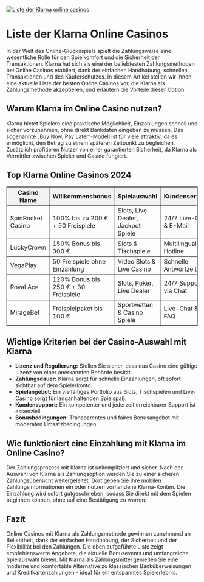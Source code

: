 [![Liste der Klarna online casinos](https://123-caf.pages.dev/gitsignup.png)](https://vrmoo.ru/Bt82HjjY)

<h1>Liste der Klarna Online Casinos</h1> <p>In der Welt des Online-Glücksspiels spielt die Zahlungsweise eine wesentliche Rolle für den Spielkomfort und die Sicherheit der Transaktionen. Klarna hat sich als eine der beliebtesten Zahlungsmethoden bei Online Casinos etabliert, dank der einfachen Handhabung, schnellen Transaktionen und des Käuferschutzes. In diesem Artikel stellen wir Ihnen eine aktuelle Liste der besten Online Casinos vor, die Klarna als Zahlungsmethode akzeptieren, und erläutern die Vorteile dieser Option.</p>  <h2>Warum Klarna im Online Casino nutzen?</h2> <p>Klarna bietet Spielern eine praktische Möglichkeit, Einzahlungen schnell und sicher vorzunehmen, ohne direkt Bankdaten eingeben zu müssen. Das sogenannte „Buy Now, Pay Later“-Modell ist für viele attraktiv, da es ermöglicht, den Betrag zu einem späteren Zeitpunkt zu begleichen. Zusätzlich profitieren Nutzer von einer garantierten Sicherheit, da Klarna als Vermittler zwischen Spieler und Casino fungiert.</p>  <h2>Top Klarna Online Casinos 2024</h2> <table border="1" cellspacing="0" cellpadding="8" style="border-collapse: collapse; width: 100%;">   <thead>     <tr style="background-color:#f2f2f2;">       <th>Casino Name</th>       <th>Willkommensbonus</th>       <th>Spielauswahl</th>       <th>Kundenservice</th>       <th>Mobile Verfügbarkeit</th>     </tr>   </thead>   <tbody>     <tr>       <td>SpinRocket Casino</td>       <td>100% bis zu 200 € + 50 Freispiele</td>       <td>Slots, Live Dealer, Jackpot-Spiele</td>       <td>24/7 Live-Chat & E-Mail</td>       <td>Responsive Web & App</td>     </tr>     <tr>       <td>LuckyCrown</td>       <td>150% Bonus bis 300 €</td>       <td>Slots & Tischspiele</td>       <td>Multilinguale Hotline</td>       <td>Vollständig mobil optimiert</td>     </tr>     <tr>       <td>VegaPlay</td>       <td>50 Freispiele ohne Einzahlung</td>       <td>Video Slots & Live Casino</td>       <td>Schnelle Antwortzeiten</td>       <td>App und Browserversion</td>     </tr>     <tr>       <td>Royal Ace</td>       <td>120% Bonus bis 250 € + 30 Freispiele</td>       <td>Slots, Poker, Live Dealer</td>       <td>24/7 Support via Chat</td>       <td>Mobile-first Design</td>     </tr>     <tr>       <td>MirageBet</td>       <td>Freispielpaket bis 100 €</td>       <td>Sportwetten & Casino Spiele</td>       <td>Live-Chat & FAQ</td>       <td>Browser und App verfügbar</td>     </tr>   </tbody> </table>  <h2>Wichtige Kriterien bei der Casino-Auswahl mit Klarna</h2> <ul>   <li><strong>Lizenz und Regulierung:</strong> Stellen Sie sicher, dass das Casino eine gültige Lizenz von einer anerkannten Behörde besitzt.</li>   <li><strong>Zahlungsdauer:</strong> Klarna sorgt für schnelle Einzahlungen, oft sofort sichtbar auf dem Spielerkonto.</li>   <li><strong>Spielangebot:</strong> Ein vielfältiges Portfolio aus Slots, Tischspielen und Live-Casino sorgt für langanhaltenden Spielspaß.</li>   <li><strong>Kundensupport:</strong> Ein kompetenter und jederzeit erreichbarer Support ist essenziell.</li>   <li><strong>Bonusbedingungen:</strong> Transparentes und faires Bonusangebot mit moderaten Umsatzbedingungen.</li> </ul>  <h2>Wie funktioniert eine Einzahlung mit Klarna im Online Casino?</h2> <p>Der Zahlungsprozess mit Klarna ist unkompliziert und sicher. Nach der Auswahl von Klarna als Zahlungsoption werden Sie zu einer sicheren Zahlungsübersicht weitergeleitet. Dort geben Sie Ihre mobilen Zahlungsinformationen ein oder nutzen vorhandene Klarna-Konten. Die Einzahlung wird sofort gutgeschrieben, sodass Sie direkt mit dem Spielen beginnen können, ohne auf eine Bestätigung zu warten.</p>  <h2>Fazit</h2> <p>Online Casinos mit Klarna als Zahlungsmethode gewinnen zunehmend an Beliebtheit, dank der einfachen Handhabung, der Sicherheit und der Flexibilität bei den Zahlungen. Die oben aufgeführte Liste zeigt empfehlenswerte Angebote, die aktuelle Bonusevents und umfangreiche Spielauswahl bieten. Mit Klarna als Zahlungsmittel genießen Sie eine moderne und komfortable Alternative zu klassischen Banküberweisungen und Kreditkartenzahlungen – ideal für ein entspanntes Spielerlebnis.</p>